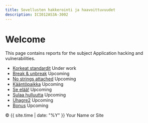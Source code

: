 ```yaml
---
title: Sovellusten hakkerointi ja haavoittuvuudet
description: ICI012AS3A-3002
---
```


# Welcome

This page contains reports for the subject Application hacking and vulnerabilities.

- [Korkeat standardit](/_appsec/2025-08-20-iso.md) Under work
- [Break & unbreak](/_appsec/2025-08-xx-batter.md) Upcoming
- [No strings attached](/_appsec/2025-08-xx-Onot0.md) Upcoming
- [Kääntöpaikka](/_appsec/2025-08-xx-esrever.md) Upcoming
- [Se elää!](/_appsec/2025-08-xx-fmonster.md) Upcoming
- [Sulaa hulluutta](/_appsec/2025-08-xx-apk.md) Upcoming
- [Uhagre2](/_appsec/2025-08-xx-crypto.md) Upcoming
- [Bonus](/_appsec/2025-08-xx-finally.md) Upcoming


<footer>
  <p>&copy; {{ site.time | date: "%Y" }} Your Name or Site</p>
</footer>
